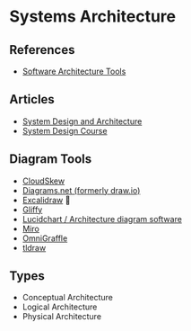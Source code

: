 # Systems Architecture

<!--
https://udemy.com/course/developer-to-architect/
https://udemy.com/course/software-architecture-design-of-modern-large-scale-systems/

https://github.com/openvinotoolkit/openvino/blob/master/src/docs/architecture.md
-->

## References

- [Software Architecture Tools](https://softwarearchitecture.tools)

## Articles

- [System Design and Architecture](https://github.com/puncsky/system-design-and-architecture)
- [System Design Course](https://github.com/karanpratapsingh/system-design)

<!--
https://github.com/puncsky/system-design-and-architecture/blob/master/en/120-designing-uber.md

https://softwarearchitecture.tools
-->

## Diagram Tools

- [CloudSkew](https://cloudskew.com)
- [Diagrams.net (formerly draw.io)](/diagrams.net.md)
- [Excalidraw](https://excalidraw.com) 🌟
- [Gliffy](https://gliffy.com)
- [Lucidchart / Architecture diagram software](https://lucidchart.com/pages/landing/architecture-diagram-software)
- [Miro](https://miro.com)
- [OmniGraffle](https://omnigroup.com/omnigraffle)
- [tldraw](https://tldraw.com)

<!--
https://whimsical.com
Visio
-->

## Types

- Conceptual Architecture
- Logical Architecture
- Physical Architecture

